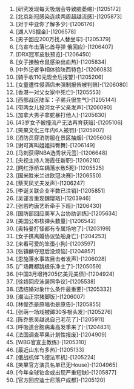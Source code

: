 
1. [研究发现每天吸烟会导致脑萎缩]-[1205172]
1. [北京新冠感染连续两周超越流感]-[1205873]
1. [对于中亚你了解多少]-[1206176]
1. [湖人VS掘金]-[1206578]
1. [男子回应200万找人替坐牢]-[1205379]
1. [乌宣布击落匕首导弹 俄回应]-[1206407]
1. [DRX冠军皮肤预览]-[1206450]
1. [女子接触仓鼠感染出血热]-[1205834]
1. [中外记者争相体验陕西特色]-[1206083]
1. [骑手收110元现金后报警]-[1205206]
1. [女童遭性侵酒店未强制报告被判赔]-[1206080]
1. [香港一对父女家中死亡]-[1205553]
1. [西部战区陆军：子弟兵很生气]-[1205144]
1. [带两女儿投河女子父亲发声]-[1206090]
1. [加拿大男子拿蛇暴打他人]-[1205630]
1. [43岁女子被撞流产无法再育获赔]-[1205106]
1. [笑果文化三年内6人被罚]-[1205907]
1. [消防员穿消防服在景区抽烟]-[1205606]
1. [谢可寅叫姐姐抖臀舞]-[1206149]
1. [马刺获得NBA选秀状元签]-[1206648]
1. [央视主持人海霞任新职]-[1206210]
1. [网红浮桥车辆落水致5死]-[1205525]
1. [国米胜米兰进欧冠决赛]-[1206550]
1. [蔡天凤丈夫发声]-[1206247]
1. [李诞关联企业半数已注销]-[1205851]
1. [吴谨言重现魏璎珞]-[1203946]
1. [张若昀唐艺昕牵手下班]-[1206430]
1. [国防部回应美军入台协助训练]-[1205634]
1. [美国公布核弹头数量]-[1206542]
1. [奥特曼打怪都有专属场地了]-[1203199]
1. [女子携离婚协议坠船身亡]-[1204253]
1. [来看可爱的笨蛋小狗]-[1203597]
1. [张镇麟夺冠后没烦恼]-[1204857]
1. [恩施落水事故目击者发声]-[1206028]
1. [广场舞都跳极乐净土了]-[1205059]
1. [中国3月增持205亿美元美债]-[1204924]
1. [徐娇回应泳装照争议]-[1205538]
1. [选结婚对象什么条件最重要]-[1205332]
1. [潮汕正宗猪脚饭]-[1206007]
1. [林俊杰是原唱也是原告]-[1205855]
1. [张萌一场戏被薅30多根头发]-[1205276]
1. [陈乔恩吴越说自己老花了]-[1205911]
1. [呼吸道合胞病毒高发季来了]-[1204831]
1. [法国调查苹果计划性报废]-[1204909]
1. [WBG官宣主教练]-[1205310]
1. [最近山东有多热]-[1205133]
1. [俄战机伴飞德法军机]-[1205224]
1. [笑果官方演员名单已无House]-[1204965]
1. [今年全球铂金或出现严重短缺]-[1205877]
1. [官方回应迪士尼落户成都]-[1205120]